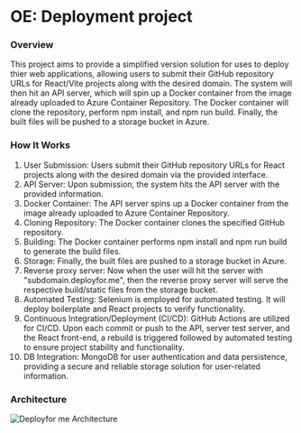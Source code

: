 # OE: Deployment project

### Overview

This project aims to provide a simplified version solution for uses to deploy thier web applications, allowing users to submit their GitHub repository URLs for React/Vite projects along with the desired domain. The system will then hit an API server, which will spin up a Docker container from the image already uploaded to Azure Container Repository. The Docker container will clone the repository, perform npm install, and npm run build. Finally, the built files will be pushed to a storage bucket in Azure.

### How It Works

1. User Submission: Users submit their GitHub repository URLs for React projects along with the desired domain via the provided interface.
2. API Server: Upon submission, the system hits the API server with the provided information.
3. Docker Container: The API server spins up a Docker container from the image already uploaded to Azure Container Repository.
4. Cloning Repository: The Docker container clones the specified GitHub repository.
5. Building: The Docker container performs npm install and npm run build to generate the build files.
6. Storage: Finally, the built files are pushed to a storage bucket in Azure.
7. Reverse proxy server: Now when the user will hit the server with "subdomain.deployfor.me", then the reverse proxy server will serve the respective build/static files from the storage bucket.
8. Automated Testing: Selenium is employed for automated testing. It will deploy boilerplate and React projects to verify functionality.
9. Continuous Integration/Deployment (CI/CD): GitHub Actions are utilized for CI/CD. Upon each commit or push to the API, server test server, and the React front-end, a rebuild is triggered followed by automated testing to ensure project stability and functionality.
10. DB Integration: MongoDB for user authentication and data persistence, providing a secure and reliable storage solution for user-related information.


### Architecture
 ![Deployfor me Architecture](https://github.com/Ganeshshinde-2003/OE-Vercel-Project/assets/96219910/0821c07c-8bbe-41a9-a92d-e32f56f287a7)
